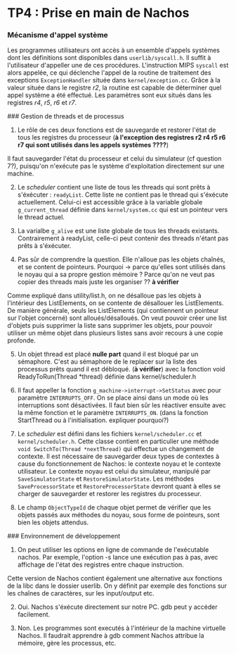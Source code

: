 # TP4 : Prise en main de Nachos

### Mécanisme d'appel système

Les programmes utilisateurs ont accès à un ensemble d'appels systèmes dont les définitions sont disponibles dans `userlib/syscall.h`. Il suffit à l'utilisateur d'appeller une de ces procédures.
L'instruction MIPS `syscall` est alors appelée, ce qui déclenche l'appel de la routine de traitement des exceptions `ExceptionHandler` située dans `kernel/exception.cc`. Grâce à la valeur située dans le registre _r2_, la routine est capable de déterminer quel appel système a été effectué. Les paramètres sont eux situés dans les registres _r4_, _r5_, _r6_ et _r7_.

### Gestion de threads et de processus

1. Le rôle de ces deux fonctions est de sauvegarde et restorer l'état de tous les registres du processeur (**à l'exception des registres r2 r4 r5 r6 r7 qui sont utilisés dans les appels systèmes ????**)

Il faut sauvegarder l'état du processeur et celui du simulateur (cf question 7?), puisqu'on n'exécute pas le système d'exploitation directement sur une machine.

2. Le _scheduler_ contient une liste de tous les threads qui sont prêts à s'éxécuter : `readyList`. Cette liste ne contient pas le thread qui s'éxécute actuellement. Celui-ci est accessible grâce à la variable globale `g_current_thread` définie dans `kernel/system.cc` qui est un pointeur vers le thread actuel.

3. La varialbe `g_alive` est une liste globale de tous les threads existants. Contrairement à readyList, celle-ci peut contenir des threads n'étant pas prêts à s'éxécuter.

4. Pas sûr de comprendre la question. Elle n'alloue pas les objets chaînés, et se content de pointeurs. Pourquoi -> parce qu'elles sont utilisés dans le noyau qui a sa propre gestion mémoire ? Parce qu'on ne veut pas copier des threads mais juste les organiser ?? **à vérifier**

Comme expliqué dans utility/list.h, on ne désalloue pas les objets à l'intérieur des ListElements, on se contente de désallouer les ListElements. De manière générale, seuls les ListElements (qui contiennent un pointeur sur l'objet concerné) sont alloués/désalloués. On veut pouvoir créer une list d'objets puis supprimer la liste sans supprimer les objets, pour pouvoir utiliser un même objet dans plusieurs listes sans avoir recours à une copie profonde.

5. Un objet thread est placé **nulle part** quand il est bloqué par un sémaphore. C'est au sémaphore de le replacer sur la liste des processus prêts quand il est débloqué. (**à vérifier**)
avec la fonction void ReadyToRun(Thread *thread) définie dans kernel/scheduler.h

6. Il faut appeller la fonction `g_machine->interrupt->SetStatus` avec pour paramètre `INTERRUPTS_OFF`. On se place ainsi dans un mode où les interruptions sont désactivées.
Il faut bien sûr les réactiver ensuite avec la même fonction et le paramètre `INTERRUPTS_ON`. (dans la fonction StartThread ou à l'initialisation. expliquer pourquoi?)

7. Le _scheduler_ est défini dans les fichiers `kernel/scheduler.cc` et `kernel/scheduler.h`.
Cette classe contient en particulier une méthode `void SwitchTo(Thread *nextThread)` qui effectue un changement de contexte.
Il est nécessaire de sauvegarder deux types de contextes à cause du fonctionnement de Nachos: le contexte noyau et le contexte utilisateur.
Le contexte noyau est celui du simulateur, manipulé par `SaveSimulatorState` et `RestoreSimulatorState`.
Les méthodes `SaveProcessorState` et `RestoreProcessorState` devront quant à elles se charger de sauvegarder et restorer les registres du processeur.

8. Le champ `ObjectTypeId` de chaque objet permet de vérifier que les objets passés aux méthodes du noyau, sous forme de pointeurs, sont bien les objets attendus.

### Environnement de développement

1. On peut utiliser les options en ligne de commande de l'exécutable nachos. Par exemple, l'option -s lance une exécution pas à pas, avec affichage de l'état des registres entre chaque instruction.

Cette version de Nachos contient également une alternative aux fonctions de la libc dans le dossier userlib. On y définit par exemple des fonctions sur les chaînes de caractères, sur les input/output etc.

2. Oui. Nachos s'éxécute directement sur notre PC. gdb peut y accéder facilement.

3. Non. Les programmes sont executés à l'intérieur de la machine virtuelle Nachos. Il faudrait apprendre à gdb comment Nachos attribue la mémoire, gère les processus, etc.

